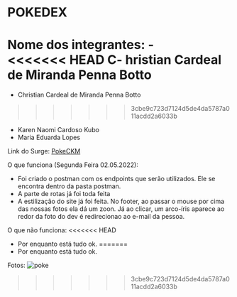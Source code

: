 # POKEDEX

Nome dos integrantes: -  
<<<<<<< HEAD
C- hristian Cardeal de Miranda Penna Botto
=======
 - Christian Cardeal de Miranda Penna Botto
>>>>>>> 3cbe9c723d7124d5de4da5787a011acdd2a6033b
- Karen Naomi Cardoso Kubo
- Maria Eduarda Lopes

Link do Surge: [PokeCKM](https://pokeckm.surge.sh/)

O que funciona (Segunda Feira 02.05.2022):
- Foi criado o postman com os endpoints que serão utilizados. Ele se encontra dentro da pasta postman.
- A parte de rotas já foi toda feita
- A estilização do site já foi feita. No footer, ao passar o mouse por cima das nossas fotos ela dá um zoon. Já ao clicar, um arco-íris aparece ao redor da foto do dev é redirecionao ao e-mail da pessoa.

O que não funciona: 
<<<<<<< HEAD
- Por enquanto está tudo ok.
=======
- Por enquanto está tudo ok.

Fotos:
![poke](https://user-images.githubusercontent.com/10249921/166310929-22cf46c7-8190-4bbc-90be-9353db96b947.png)


>>>>>>> 3cbe9c723d7124d5de4da5787a011acdd2a6033b
